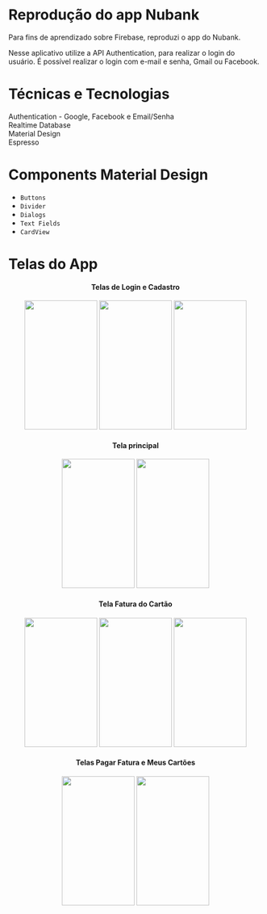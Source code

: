 # Reprodução do app Nubank
Para fins de aprendizado sobre Firebase, reproduzi o app do Nubank. 

Nesse aplicativo utilize a API Authentication, para realizar o login do usuário. É possível realizar o login com e-mail e senha, Gmail ou Facebook.


# Técnicas e Tecnologias
Authentication - Google, Facebook e Email/Senha <br>
Realtime Database <br>
Material Design <br>
Espresso <br>


# Components Material Design

- `Buttons`
- `Divider` 
- `Dialogs`
- `Text Fields` 
- `CardView`



# Telas do App
<h4 align="center"> Telas de Login e Cadastro </h4>
<div align="center">
  <img src="https://user-images.githubusercontent.com/100223091/169629891-79bde0c4-4431-4a39-bde2-5abe01dd66d2.png" width="144" height="256" />
  <img src="https://user-images.githubusercontent.com/100223091/169629889-8175f0cc-b37c-4480-a324-2e12f6831586.png" width="144" height="256" /> 
  <img src="https://user-images.githubusercontent.com/100223091/169629892-6e15ef03-9918-4235-a089-41a4f6b95a32.png" width="144" height="256" /> 
   
</div>                                                                                                                                            
 
<h4 align="center"> Tela principal </h4>
<div align="center">
  <img src="https://user-images.githubusercontent.com/100223091/169629886-f4c4cdb7-185f-4a8d-bde2-8490c559e191.png" width="144" height="256" />
  <img src="https://user-images.githubusercontent.com/100223091/169629895-dc575aa6-9bd2-4c9f-b8f4-d0df0eb25d62.png" width="144" height="256" />
</div>                                                                                                                                            
               
<h4 align="center"> Tela Fatura do Cartão </h4>               
<div align="center">
  <img src="https://user-images.githubusercontent.com/100223091/169629896-71a4a7c2-33cb-452d-85a4-72e4fd28b203.png" width="144" height="256" />
  <img src="https://user-images.githubusercontent.com/100223091/169629894-99bbe339-fa95-415a-80a6-ca00000b7328.png" width="144" height="256" />
  <img src="https://user-images.githubusercontent.com/100223091/169629893-9995f71a-4ea8-41a5-bf96-926e15125055.png" width="144" height="256" />
</div>  

<h4 align="center"> Telas Pagar Fatura e Meus Cartões </h4>
<div align="center">
  <img src="https://user-images.githubusercontent.com/100223091/169629888-c12daedb-8a22-4397-a5ad-5be09bacf8ac.png" width="144" height="256" />
  <img src="https://user-images.githubusercontent.com/100223091/169629877-612b0bc1-22c7-4081-af0f-eeb3f38869d1.png" width="144" height="256" />
</div>  
